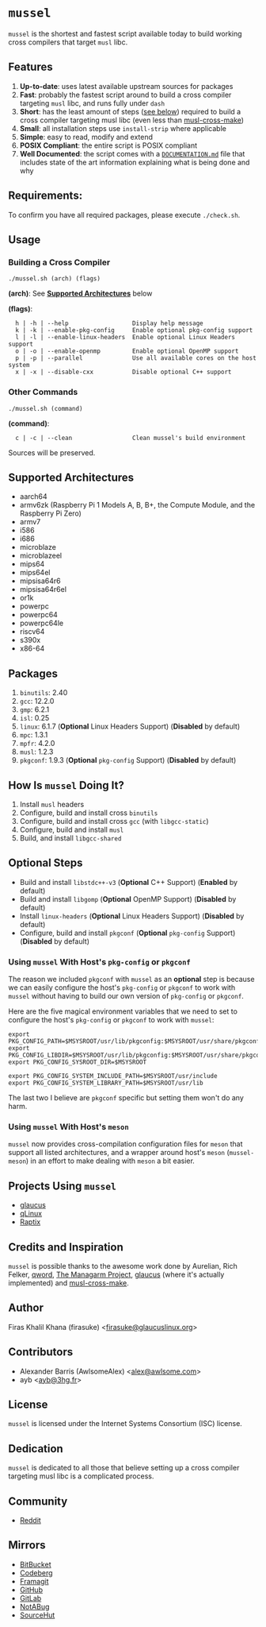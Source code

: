 # `mussel`
`mussel` is the shortest and fastest script available today to build working cross
compilers that target `musl` libc.

## Features
1. **Up-to-date**: uses latest available upstream sources for packages
2. **Fast**: probably the fastest script around to build a cross compiler
   targeting `musl` libc, and runs fully under `dash`
3. **Short**: has the least amount of steps ([see
   below](#how-is-mussel-doing-it)) required
   to build a cross compiler targeting musl libc (even less than
   [musl-cross-make](https://github.com/richfelker/musl-cross-make))
4. **Small**: all installation steps use `install-strip` where applicable
5. **Simple**: easy to read, modify and extend
6. **POSIX Compliant**: the entire script is POSIX compliant
7. **Well Documented**: the script comes with a
   [`DOCUMENTATION.md`](DOCUMENTATION.md)
   file that includes state of the art information explaining what is being done
   and why

## Requirements:
To confirm you have all required packages, please execute `./check.sh`.

## Usage
### Building a Cross Compiler
```Sh
./mussel.sh (arch) (flags)
```

**(arch)**: See [**Supported
Architectures**](#supported-architectures)
below

**(flags)**:
```Shell
  h | -h | --help                  Display help message
  k | -k | --enable-pkg-config     Enable optional pkg-config support
  l | -l | --enable-linux-headers  Enable optional Linux Headers support
  o | -o | --enable-openmp         Enable optional OpenMP support
  p | -p | --parallel              Use all available cores on the host system
  x | -x | --disable-cxx           Disable optional C++ support
```

### Other Commands
```Sh
./mussel.sh (command)
```

**(command)**:
```Shell
  c | -c | --clean                 Clean mussel's build environment
```

Sources will be preserved.

## Supported Architectures
* aarch64
* armv6zk (Raspberry Pi 1 Models A, B, B+, the Compute Module, and the Raspberry
Pi Zero)
* armv7
* i586
* i686
* microblaze
* microblazeel
* mips64
* mips64el
* mipsisa64r6
* mipsisa64r6el
* or1k
* powerpc
* powerpc64
* powerpc64le
* riscv64
* s390x
* x86-64

## Packages
1. `binutils`: 2.40
2. `gcc`: 12.2.0
3. `gmp`: 6.2.1
4. `isl`: 0.25
5. `linux`: 6.1.7 (**Optional** Linux Headers Support) (**Disabled** by default)
6. `mpc`: 1.3.1
7. `mpfr`: 4.2.0
8. `musl`: 1.2.3
9. `pkgconf`: 1.9.3 (**Optional** `pkg-config` Support) (**Disabled** by default)

## How Is `mussel` Doing It?
1. Install `musl` headers
2. Configure, build and install cross `binutils`
3. Configure, build and install cross `gcc` (with `libgcc-static`)
4. Configure, build and install `musl`
5. Build, and install `libgcc-shared`

## **Optional** Steps
* Build and install `libstdc++-v3` (**Optional** C++ Support) (**Enabled** by default)
* Build and install `libgomp` (**Optional** OpenMP Support) (**Disabled** by default)
* Install `linux-headers` (**Optional** Linux Headers Support) (**Disabled** by default)
* Configure, build and install `pkgconf` (**Optional** `pkg-config` Support)
(**Disabled** by default)

### Using `mussel` With Host's `pkg-config` or `pkgconf`
The reason we included `pkgconf` with `mussel` as an **optional** step is
because we can easily configure the host's `pkg-config` or `pkgconf` to work
with `mussel` without having to build our own version of `pkg-config` or
`pkgconf`.

Here are the five magical environment variables that we need to set to configure
the host's `pkg-config` or `pkgconf` to work with `mussel`:

```Shell
export PKG_CONFIG_PATH=$MSYSROOT/usr/lib/pkgconfig:$MSYSROOT/usr/share/pkgconfig
export PKG_CONFIG_LIBDIR=$MSYSROOT/usr/lib/pkgconfig:$MSYSROOT/usr/share/pkgconfig
export PKG_CONFIG_SYSROOT_DIR=$MSYSROOT

export PKG_CONFIG_SYSTEM_INCLUDE_PATH=$MSYSROOT/usr/include
export PKG_CONFIG_SYSTEM_LIBRARY_PATH=$MSYSROOT/usr/lib
```

The last two I believe are `pkgconf` specific but setting them won't do any harm.

### Using `mussel` With Host's `meson`
`mussel` now provides cross-compilation configuration files for `meson` that
support all listed architectures, and a wrapper around host's `meson`
(`mussel-meson`) in an effort to make dealing with `meson` a bit easier.

## Projects Using `mussel`
* [glaucus](https://www.glaucuslinux.org/)
* [qLinux](https://qlinux.qware.org/doku.php)
* [Raptix](https://github.com/dslm4515/Raptix)

## Credits and Inspiration
`mussel` is possible thanks to the awesome work done by Aurelian, Rich Felker,
[qword](https://github.com/qword-os), [The Managarm Project](
https://github.com/managarm), [glaucus](https://www.glaucuslinux.org/) (where
it's actually implemented) and [musl-cross-make](
https://github.com/richfelker/musl-cross-make).

## Author
Firas Khalil Khana (firasuke) <[firasuke@glaucuslinux.org](
mailto:firasuke@glaucuslinux.org)>

## Contributors
* Alexander Barris (AwlsomeAlex) <[alex@awlsome.com](mailto:alex@awlsome.com)>
* ayb <[ayb@3hg.fr](mailto:ayb@3hg.fr)>

## License
`mussel` is licensed under the Internet Systems Consortium (ISC) license.

## Dedication
`mussel` is dedicated to all those that believe setting up a cross compiler
targeting musl libc is a complicated process.

## Community
* [Reddit](https://www.reddit.com/r/distrodev/)

## Mirrors
* [BitBucket](https://bitbucket.org/firasuke/mussel)
* [Codeberg](https://codeberg.org/firasuke/mussel)
* [Framagit](https://framagit.org/firasuke/mussel)
* [GitHub](https://github.com/firasuke/mussel)
* [GitLab](https://gitlab.com/firasuke/mussel)
* [NotABug](https://notabug.org/firasuke/mussel)
* [SourceHut](https://git.sr.ht/~firasuke/mussel)
